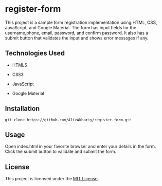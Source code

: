 # register-form
This project is a sample form registration implementation using HTML, CSS, JavaScript, and Google Material. The form has input fields for the username,phone, email, password, and confirm password. It also has a submit button that validates the input and shows error messages if any.


## Technologies Used
- HTML5

- CSS3

- JavaScript

- Google Material

## Installation
```git clone https://github.com/AlieAkbariy/register-form.git```

## Usage
Open index.html in your favorite browser and enter your details in the form. Click the submit button to validate and submit the form.

## License
This project is licensed under the [MIT License](https://opensource.org/license/mit/).

